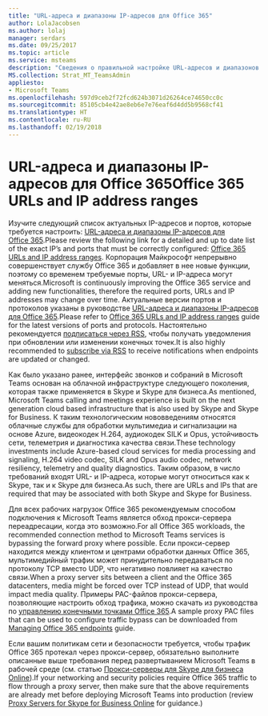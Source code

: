 ```yaml
---
title: "URL-адреса и диапазоны IP-адресов для Office 365"
author: LolaJacobsen
ms.author: lolaj
manager: serdars
ms.date: 09/25/2017
ms.topic: article
ms.service: msteams
description: "Сведения о правильной настройке URL-адресов и диапазонов IP-адресов для Office 365, возможностях обхода прокси-сервера переадресации для соединений со службой Microsoft Teams, а также требованиях к политикам сети и безопасности."
MS.collection: Strat_MT_TeamsAdmin
appliesto:
- Microsoft Teams
ms.openlocfilehash: 597d9ceb2f72fcd624b3071d26264ce74650cc0c
ms.sourcegitcommit: 85105cb4e42ae8eb6e7e76eaf6d4dd5b9568cf41
ms.translationtype: HT
ms.contentlocale: ru-RU
ms.lasthandoff: 02/19/2018
---
```

<a name="office-365-urls-and-ip-address-ranges"></a><span data-ttu-id="05d66-103">URL-адреса и диапазоны IP-адресов для Office 365</span><span class="sxs-lookup"><span data-stu-id="05d66-103">Office 365 URLs and IP address ranges</span></span>
=====================================

<span data-ttu-id="05d66-104">Изучите следующий список актуальных IP-адресов и портов, которые требуется настроить: [URL-адреса и диапазоны IP-адресов для Office 365](https://support.office.com/article/Office-365-URLs-and-IP-address-ranges-8548a211-3fe7-47cb-abb1-355ea5aa88a2?ui=en-US&rs=en-US&ad=US).</span><span class="sxs-lookup"><span data-stu-id="05d66-104">Please review the following link for a detailed and up to date list of the exact IP’s and ports that must be correctly configured: [Office 365 URLs and IP address ranges](https://support.office.com/article/Office-365-URLs-and-IP-address-ranges-8548a211-3fe7-47cb-abb1-355ea5aa88a2?ui=en-US&rs=en-US&ad=US).</span></span> <span data-ttu-id="05d66-105">Корпорация Майкрософт непрерывно совершенствует службу Office 365 и добавляет в нее новые функции, поэтому со временем требуемые порты, URL- и IP-адреса могут меняться.</span><span class="sxs-lookup"><span data-stu-id="05d66-105">Microsoft is continuously improving the Office 365 service and adding new functionalities, therefore the required ports, URLs and IP addresses may change over time.</span></span> <span data-ttu-id="05d66-106">Актуальные версии портов и протоколов указаны в руководстве [URL-адреса и диапазоны IP-адресов для Office 365](https://support.office.com/article/Office-365-URLs-and-IP-address-ranges-8548a211-3fe7-47cb-abb1-355ea5aa88a2).</span><span class="sxs-lookup"><span data-stu-id="05d66-106">Please refer to [Office 365 URLs and IP address ranges](https://support.office.com/article/Office-365-URLs-and-IP-address-ranges-8548a211-3fe7-47cb-abb1-355ea5aa88a2) guide for the latest versions of ports and protocols.</span></span> <span data-ttu-id="05d66-107">Настоятельно рекомендуется [подписаться через RSS](https://go.microsoft.com/fwlink/p/?linkid=236301), чтобы получать уведомления при обновлении или изменении конечных точек.</span><span class="sxs-lookup"><span data-stu-id="05d66-107">It is also highly recommended to [subscribe via RSS](https://go.microsoft.com/fwlink/p/?linkid=236301) to receive notifications when endpoints are updated or changed.</span></span>

<span data-ttu-id="05d66-108">Как было указано ранее, интерфейс звонков и собраний в Microsoft Teams основан на облачной инфраструктуре следующего поколения, которая также применяется в Skype и Skype для бизнеса.</span><span class="sxs-lookup"><span data-stu-id="05d66-108">As mentioned, Microsoft Teams calling and meetings experience is built on the next generation cloud based infrastructure that is also used by Skype and Skype for Business.</span></span> <span data-ttu-id="05d66-109">К таким технологическим нововведениям относятся облачные службы для обработки мультимедиа и сигнализации на основе Azure, видеокодек H.264, аудиокодек SILK и Opus, устойчивость сети, телеметрия и диагностика качества связи.</span><span class="sxs-lookup"><span data-stu-id="05d66-109">These technology investments include Azure-based cloud services for media processing and signaling, H.264 video codec, SILK and Opus audio codec, network resiliency, telemetry and quality diagnostics.</span></span> <span data-ttu-id="05d66-110">Таким образом, в число требований входят URL- и IP-адреса, которые могут относиться как к Skype, так и к Skype для бизнеса.</span><span class="sxs-lookup"><span data-stu-id="05d66-110">As such, there are URLs and IPs that are required that may be associated with both Skype and Skype for Business.</span></span>

<span data-ttu-id="05d66-111">Для всех рабочих нагрузок Office 365 рекомендуемым способом подключения к Microsoft Teams является обход прокси-сервера переадресации, когда это возможно.</span><span class="sxs-lookup"><span data-stu-id="05d66-111">For all Office 365 workloads, the recommended connection method to Microsoft Teams services is bypassing the forward proxy where possible.</span></span> <span data-ttu-id="05d66-112">Если прокси-сервер находится между клиентом и центрами обработки данных Office 365, мультимедийный трафик может принудительно передаваться по протоколу TCP вместо UDP, что негативно повлияет на качество связи.</span><span class="sxs-lookup"><span data-stu-id="05d66-112">When a proxy server sits between a client and the Office 365 datacenters, media might be forced over TCP instead of UDP, that would impact media quality.</span></span> <span data-ttu-id="05d66-113">Примеры PAC-файлов прокси-сервера, позволяющие настроить обход трафика, можно скачать из руководства по [управлению конечными точками Office 365](https://support.office.com/article/managing-Office-365-endpoints-99cab9d4-ef59-4207-9f2b-3728eb46bf9a).</span><span class="sxs-lookup"><span data-stu-id="05d66-113">A sample proxy PAC files that can be used to configure traffic bypass can be downloaded from [Managing Office 365 endpoints](https://support.office.com/article/managing-Office-365-endpoints-99cab9d4-ef59-4207-9f2b-3728eb46bf9a) guide.</span></span>

<span data-ttu-id="05d66-114">Если вашим политикам сети и безопасности требуется, чтобы трафик Office 365 протекал через прокси-сервер, обязательно выполните описанные выше требования перед развертыванием Microsoft Teams в рабочей среде (см. статью [Прокси-серверы для Skype для бизнеса Online](https://support.office.com/article/Proxy-Servers-for-Skype-for-Business-Online-7acaf2c2-35fa-490f-84cd-822e446e0fc7?ui=en-US&rs=en-US&ad=US)).</span><span class="sxs-lookup"><span data-stu-id="05d66-114">If your networking and security policies require Office 365 traffic to flow through a proxy server, then make sure that the above requirements are already met before deploying Microsoft Teams into production (review [Proxy Servers for Skype for Business Online](https://support.office.com/article/Proxy-Servers-for-Skype-for-Business-Online-7acaf2c2-35fa-490f-84cd-822e446e0fc7?ui=en-US&rs=en-US&ad=US) for guidance.)</span></span>
